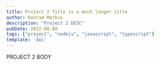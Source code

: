 ```yaml
---
title: Project 2 Title is a much longer title
author: Konrad Markus
description: "Project 2 DESC"
pubDate: 2022-08-08
tags: ["project", "nodejs", "javascript", "typescript"]
template: 'doc'
---
```

PROJECT 2 BODY
